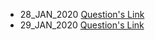 - 28_JAN_2020 [Question's Link](https://www.codechef.com/problems/MUFFINS3)
- 29_JAN_2020 [Question's Link](https://www.hackerrank.com/challenges/append-and-delete/problem)
